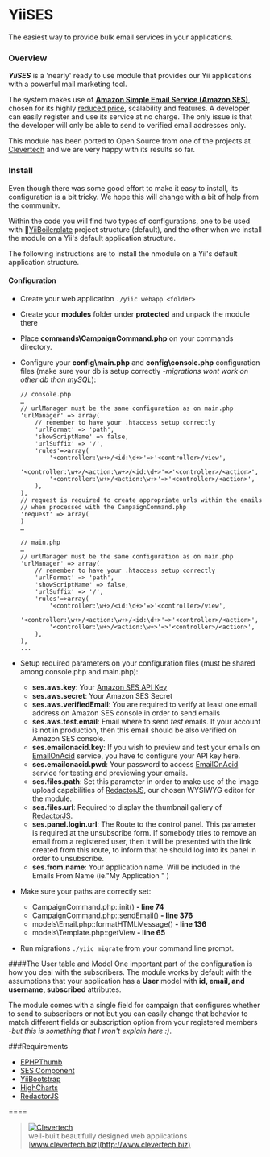 # YiiSES
The easiest way to provide bulk email services in your applications.

### Overview

***YiiSES*** is a 'nearly' ready to use module that provides our Yii applications with a powerful mail marketing tool.

The system makes use of **[Amazon Simple Email Service (Amazon SES)](http://aws.amazon.com/ses/)**, chosen for its highly [reduced price](http://aws.amazon.com/ses/pricing/), scalability and features. A developer can easily register and use its service at no charge. The only issue is that the developer will only be able to send to verified email addresses only.

This module has been ported to Open Source from one of the projects at [Clevertech](http://clevertech.biz) and we are very happy with its results so far.

### Install
Even though there was some good effort to make it easy to install, its configuration is a bit tricky. We hope this will change with a bit of help from the community.

Within the code you will find two types of configurations, one to be used with [YiiBoilerplate](http://github.com/clevertech/YiiBoilerplate) project structure (default), and the other when we install the module on a Yii's default application structure.

The following instructions are to install the nmodule on a Yii's default application structure. 

#### Configuration
* Create your web application `./yiic webapp <folder>`
* Create your **modules** folder under **protected** and unpack the module there
* Place **commands\CampaignCommand.php** on your commands directory. 
* Configure your **config\main.php** and **config\console.php** configuration files (make sure your db is setup correctly -*migrations wont work on other db than mySQL*):  

	``` 
	// console.php
	…
	// urlManager must be the same configuration as on main.php
	'urlManager' => array(
		// remember to have your .htaccess setup correctly
		'urlFormat' => 'path',
		'showScriptName' => false,
		'urlSuffix' => '/',
		'rules'=>array(
			'<controller:\w+>/<id:\d+>'=>'<controller>/view',
			'<controller:\w+>/<action:\w+>/<id:\d+>'=>'<controller>/<action>',
			'<controller:\w+>/<action:\w+>'=>'<controller>/<action>',
		),	
	),
	// request is required to create appropriate urls within the emails
	// when processed with the CampaignCommand.php
	'request' => array(
	)
	…
	
	// main.php
	…
	// urlManager must be the same configuration as on main.php
	'urlManager' => array(
		// remember to have your .htaccess setup correctly
		'urlFormat' => 'path',
		'showScriptName' => false,
		'urlSuffix' => '/',
		'rules'=>array(
			'<controller:\w+>/<id:\d+>'=>'<controller>/view',
			'<controller:\w+>/<action:\w+>/<id:\d+>'=>'<controller>/<action>',
			'<controller:\w+>/<action:\w+>'=>'<controller>/<action>',
		),	
	),
	...
	```
* Setup required parameters on your configuration files (must be shared among console.php and main.php):
	* **ses.aws.key**: Your [Amazon SES API Key](http://aws.amazon.com/documentation/ses/)
	* **ses.aws.secret**: Your Amazon SES Secret
	* **ses.aws.verifiedEmail**: You are required to verify at least one email address on Amazon SES console in order to send emails 
	* **ses.aws.test.email**: Email where to send *test* emails. If your account is not in production, then this email should be also verified on Amazon SES console.
	* **ses.emailonacid.key**: If you wish to preview and test your emails on [EmailOnAcid](http://www.emailonacid.com) service, you have to configure your API key here.
	* **ses.emailonacid.pwd**: Your password to access [EmailOnAcid](http://www.emailonacid.com) service for testing and previewing your emails.
	* **ses.files.path**: Set this parameter in order to make use of the image upload capabilities of [RedactorJS](http://redactorjs.com/), our chosen WYSIWYG editor for the module.
	* **ses.files.url**: Required to display the thumbnail gallery of [RedactorJS](http://redactorjs.com/).
	* **ses.panel.login.url**: The Route to the control panel. This parameter is required at the unsubscribe form. If somebody tries to remove an email from a registered user, then it will be presented with the link created from this route, to inform that he should log into its panel in order to unsubscribe. 
	* **ses.from.name**: Your application name. Will be included in the Emails From Name (ie."My Application <verified email address>" )
	
* Make sure your paths are correctly set:
	* CampaignCommand.php::init() **- line  74**
	* CampaignCommand.php::sendEmail() **- line 376**
	* models\Email.php::formatHTMLMessage() **- line 136**
	* models\Template.php::getView **- line 65**  
* Run migrations `./yiic migrate` from your command line prompt.

####The User table and Model
One important part of the configuration is how you deal with the subscribers. The module works by default with the assumptions that your application has a **User** model with **id, email, and username, subscribed** attributes. 

The module comes with a single field for campaign that configures whether to send to subscribers or not but you can easily change that behavior to match different fields or subscription option from your registered members *-but this is something that I won't explain here :)*.

###Requirements
- [EPHPThumb](http://www.yiiframework.com/extension/ephpthumb)
- [SES Component](https://github.com/zshannon/Amazon-Simple-Email-Service-PHP)  
- [YiiBootstrap](http://www.yiiframework.com/extension/bootstrap)  
- [HighCharts](http://www.highcharts.com/)  
- [RedactorJS](http://www.redactorjs.com/)

====

> [![Clevertech](http://clevertech.biz/images/slir/w54-h36-c54:36/images/site/index/home/clevertech-logo.png)](http://www.clevertech.biz)    
well-built beautifully designed web applications  
[www.clevertech.biz](http://www.clevertech.biz)

